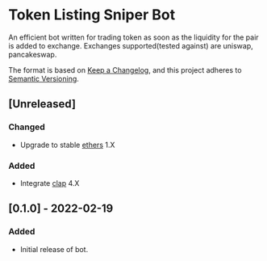 # Token Listing Sniper Bot

An efficient bot written for trading token as soon as the liquidity for the pair is added to exchange. Exchanges supported(tested against) are uniswap, pancakeswap.

The format is based on [Keep a Changelog](https://keepachangelog.com/en/1.0.0/),
and this project adheres to [Semantic Versioning](https://semver.org/spec/v2.0.0.html).

## [Unreleased]

### Changed

- Upgrade to stable [ethers](https://github.com/gakonst/ethers-rs) 1.X

### Added

- Integrate [clap](https://github.com/clap-rs/clap) 4.X

## [0.1.0] - 2022-02-19

### Added

- Initial release of bot.
